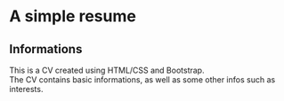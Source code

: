 # A simple resume
## Informations
This is a CV created using HTML/CSS and Bootstrap.  
The CV contains basic informations, as well as some other infos such as interests.